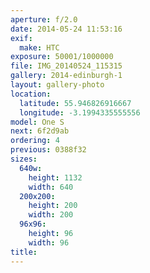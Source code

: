 ```yaml
---
aperture: f/2.0
date: 2014-05-24 11:53:16
exif:
  make: HTC
exposure: 50001/1000000
file: IMG_20140524_115315
gallery: 2014-edinburgh-1
layout: gallery-photo
location:
  latitude: 55.946826916667
  longitude: -3.1994335555556
model: One S
next: 6f2d9ab
ordering: 4
previous: 0388f32
sizes:
  640w:
    height: 1132
    width: 640
  200x200:
    height: 200
    width: 200
  96x96:
    height: 96
    width: 96
title: 
---
```

